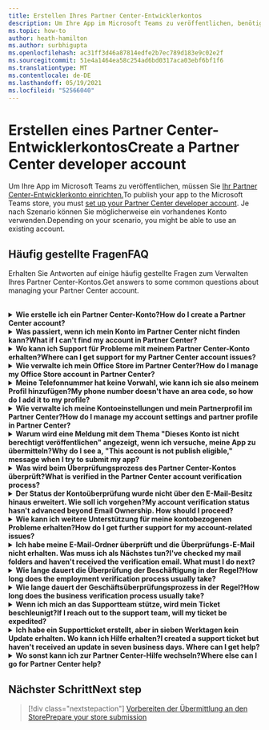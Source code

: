 ```yaml
---
title: Erstellen Ihres Partner Center-Entwicklerkontos
description: Um Ihre App im Microsoft Teams zu veröffentlichen, benötigen Sie ein Partner Center-Entwicklerkonto.
ms.topic: how-to
author: heath-hamilton
ms.author: surbhigupta
ms.openlocfilehash: ac31ff3d46a87814edfe2b7ec789d183e9c02e2f
ms.sourcegitcommit: 51e4a1464ea58c254ad6bd0317aca03ebf6bf1f6
ms.translationtype: MT
ms.contentlocale: de-DE
ms.lasthandoff: 05/19/2021
ms.locfileid: "52566040"
---
```

# <a name="create-a-partner-center-developer-account"></a><span data-ttu-id="77b7d-103">Erstellen eines Partner Center-Entwicklerkontos</span><span class="sxs-lookup"><span data-stu-id="77b7d-103">Create a Partner Center developer account</span></span>

<span data-ttu-id="77b7d-104">Um Ihre App im Microsoft Teams zu veröffentlichen, müssen Sie [Ihr Partner Center-Entwicklerkonto einrichten.](/office/dev/store/open-a-developer-account)</span><span class="sxs-lookup"><span data-stu-id="77b7d-104">To publish your app to the Microsoft Teams store, you must [set up your Partner Center developer account](/office/dev/store/open-a-developer-account).</span></span> <span data-ttu-id="77b7d-105">Je nach Szenario können Sie möglicherweise ein vorhandenes Konto verwenden.</span><span class="sxs-lookup"><span data-stu-id="77b7d-105">Depending on your scenario, you might be able to use an existing account.</span></span>

## <a name="faq"></a><span data-ttu-id="77b7d-106">Häufig gestellte Fragen</span><span class="sxs-lookup"><span data-stu-id="77b7d-106">FAQ</span></span>

<span data-ttu-id="77b7d-107">Erhalten Sie Antworten auf einige häufig gestellte Fragen zum Verwalten Ihres Partner Center-Kontos.</span><span class="sxs-lookup"><span data-stu-id="77b7d-107">Get answers to some common questions about managing your Partner Center account.</span></span>

<br>

<details>

<summary><span data-ttu-id="77b7d-108"><b>Wie erstelle ich ein Partner Center-Konto?</b></span><span class="sxs-lookup"><span data-stu-id="77b7d-108"><b>How do I create a Partner Center account?</b></span></span></summary>

<span data-ttu-id="77b7d-109">Sie können ein Partner Center-Konto auf eine der folgenden Arten erstellen:</span><span class="sxs-lookup"><span data-stu-id="77b7d-109">You can create a Partner Center account one of the following ways:</span></span>

* <span data-ttu-id="77b7d-110">Wenn Sie neu im Partner Center sind und kein Microsoft Network Account haben, erstellen Sie ein Konto auf der [Partner Center-Registrierungsseite](/office/dev/store/open-a-developer-account#create-an-account-using-the-partner-center-enrollment-page).</span><span class="sxs-lookup"><span data-stu-id="77b7d-110">If you're new to Partner Center and don't have a Microsoft Network Account, [create an account using the Partner Center enrollment page](/office/dev/store/open-a-developer-account#create-an-account-using-the-partner-center-enrollment-page).</span></span>
* <span data-ttu-id="77b7d-111">Wenn Sie bereits im Microsoft Partner Network registriert sind, erstellen Sie ein Konto direkt im Partner Center mit vorhandenen [Microsoft Partner Center-Registrierungen.](/office/dev/store/open-a-developer-account#create-an-account-using-an-existing-partner-center-enrollment)</span><span class="sxs-lookup"><span data-stu-id="77b7d-111">If you're already enrolled in the Microsoft Partner Network, [create an account directly from Partner Center using existing Microsoft Partner Center enrollments](/office/dev/store/open-a-developer-account#create-an-account-using-an-existing-partner-center-enrollment).</span></span>

<br>

</details>

<details>

<summary><span data-ttu-id="77b7d-112"><b>Was passiert, wenn ich mein Konto im Partner Center nicht finden kann?</b></span><span class="sxs-lookup"><span data-stu-id="77b7d-112"><b>What if I can't find my account in Partner Center?</b></span></span></summary>

<span data-ttu-id="77b7d-113">Öffnen Sie ein [Partner Center-Supportticket,](https://partner.microsoft.com/support/v2/?stage=1) und wählen Sie Folgendes aus:</span><span class="sxs-lookup"><span data-stu-id="77b7d-113">Open a [Partner Center support ticket](https://partner.microsoft.com/support/v2/?stage=1) and select the following:</span></span>

| <span data-ttu-id="77b7d-114">Menü</span><span class="sxs-lookup"><span data-stu-id="77b7d-114">Menu</span></span> | <span data-ttu-id="77b7d-115">Option</span><span class="sxs-lookup"><span data-stu-id="77b7d-115">Option</span></span> |
| -------   | -------  |
|<span data-ttu-id="77b7d-116">Kategorie</span><span class="sxs-lookup"><span data-stu-id="77b7d-116">Category</span></span>| <span data-ttu-id="77b7d-117">Kommerzieller Marketplace</span><span class="sxs-lookup"><span data-stu-id="77b7d-117">Commercial Marketplace</span></span>|
| <span data-ttu-id="77b7d-118">Thema</span><span class="sxs-lookup"><span data-stu-id="77b7d-118">Topic</span></span> | <span data-ttu-id="77b7d-119">Allgemeine Marketplace-Hilfe und How-to-Fragen</span><span class="sxs-lookup"><span data-stu-id="77b7d-119">General Marketplace Help and How-to questions</span></span> |
| <span data-ttu-id="77b7d-120">Untertopisch</span><span class="sxs-lookup"><span data-stu-id="77b7d-120">Subtopic</span></span>| <span data-ttu-id="77b7d-121">Office-Add-In</span><span class="sxs-lookup"><span data-stu-id="77b7d-121">Office add-in</span></span> |

<br>

</details>

<details>

<summary><span data-ttu-id="77b7d-122"><b>Wo kann ich Support für Probleme mit meinem Partner Center-Konto erhalten?</b></span><span class="sxs-lookup"><span data-stu-id="77b7d-122"><b>Where can I get support for my Partner Center account issues?</b></span></span></summary>

<span data-ttu-id="77b7d-123">Besuchen Sie die [Supportseite der Herausgeber,](https://aka.ms/marketplacepublishersupport) um nach Ihrem Problem zu suchen.</span><span class="sxs-lookup"><span data-stu-id="77b7d-123">Visit the [publishers support page](https://aka.ms/marketplacepublishersupport) to search for your issue.</span></span> <span data-ttu-id="77b7d-124">Wenn die Anleitung nicht hilfreich ist, erstellen Sie ein [Partner Center-Supportticket](/azure/marketplace/partner-center-portal/support#how-to-open-a-support-ticket).</span><span class="sxs-lookup"><span data-stu-id="77b7d-124">If the guidance isn't helpful, create a [Partner Center support ticket](/azure/marketplace/partner-center-portal/support#how-to-open-a-support-ticket).</span></span>

<br>

</details>

<details>

<summary><span data-ttu-id="77b7d-125"><b>Wie verwalte ich mein Office Store im Partner Center?</b></span><span class="sxs-lookup"><span data-stu-id="77b7d-125"><b>How do I manage my Office Store account in Partner Center?</b></span></span></summary>

<span data-ttu-id="77b7d-126">Weitere [Informationen finden Sie unter Verwalten Ihres Kontos über das Partner Center.](/office/dev/store/manage-account-settings-and-profile)</span><span class="sxs-lookup"><span data-stu-id="77b7d-126">See [manage your account through Partner Center](/office/dev/store/manage-account-settings-and-profile) for information.</span></span>

<br>

</details>

<details>

<summary><span data-ttu-id="77b7d-127"><b>Meine Telefonnummer hat keine Vorwahl, wie kann ich sie also meinem Profil hinzufügen?</b></span><span class="sxs-lookup"><span data-stu-id="77b7d-127"><b>My phone number doesn't have an area code, so how do I add it to my profile?</b></span></span></summary>

<span data-ttu-id="77b7d-128">Die Telefonnummer hat drei Teile: Ländercode, Vorwahl und Telefonnummer.</span><span class="sxs-lookup"><span data-stu-id="77b7d-128">The phone number has three parts: country code, area code, and telephone number.</span></span> <span data-ttu-id="77b7d-129">Wenn Ihre Telefonnummer keine Vorwahl enthält, lassen Sie das zweite Feld leer, und füllen Sie das dritte Feld aus.</span><span class="sxs-lookup"><span data-stu-id="77b7d-129">If your phone number doesn't include an area code, leave the second box empty and complete the third box.</span></span>

<br>

</details>

<details>

<summary><span data-ttu-id="77b7d-130"><b>Wie verwalte ich meine Kontoeinstellungen und mein Partnerprofil im Partner Center?</b></span><span class="sxs-lookup"><span data-stu-id="77b7d-130"><b>How do I manage my account settings and partner profile in Partner Center?</b></span></span></summary>

<span data-ttu-id="77b7d-131">Weitere Informationen finden Sie unter Verwalten von [Kontoeinstellungen und](/windows/uwp/publish/manage-account-settings-and-profile#additional-settings-and-info) Profilinformationen.</span><span class="sxs-lookup"><span data-stu-id="77b7d-131">See [manage account settings and profile info](/windows/uwp/publish/manage-account-settings-and-profile#additional-settings-and-info) for information.</span></span>

<br>

</details>

<details>

<summary><span data-ttu-id="77b7d-132"><b>Warum wird eine Meldung mit dem Thema "Dieses Konto ist nicht berechtigt veröffentlichen" angezeigt, wenn ich versuche, meine App zu übermitteln?</b></span><span class="sxs-lookup"><span data-stu-id="77b7d-132"><b>Why do I see a, "This account is not publish eligible," message when I try to submit my app?</b></span></span></summary>

<span data-ttu-id="77b7d-133">Diese Fehlermeldung wurde angezeigt, da der [Kontoüberprüfungsstatus](/partner-center/verification-responses) aussteht.</span><span class="sxs-lookup"><span data-stu-id="77b7d-133">You received this error message because your [account verification status](/partner-center/verification-responses) is pending.</span></span> <span data-ttu-id="77b7d-134">Überprüfen Sie Ihren Status im Partner [Center-Dashboard](https://partner.microsoft.com/dashboard).</span><span class="sxs-lookup"><span data-stu-id="77b7d-134">Check your status in the Partner Center [dashboard](https://partner.microsoft.com/dashboard).</span></span> <span data-ttu-id="77b7d-135">Wählen Sie **Einstellungen** Zahnradsymbol aus, und wählen Sie **Entwicklereinstellungen > Konto > Kontoeinstellungen aus.**</span><span class="sxs-lookup"><span data-stu-id="77b7d-135">Select the **Settings** gear icon and choose **Developer settings > Account > Account settings**.</span></span>

![Status der Partner Center-Überprüfung](~/assets/images/partner-center-verification-status.png)

<br>

</details>

<details>

<summary><span data-ttu-id="77b7d-137"><b>Was wird beim Überprüfungsprozess des Partner Center-Kontos überprüft?</b></span><span class="sxs-lookup"><span data-stu-id="77b7d-137"><b>What is verified in the Partner Center account verification process?</b></span></span></summary>

<span data-ttu-id="77b7d-138">Es gibt drei Überprüfungsbereiche: **E-Mail-Besitz,** **Beschäftigung** und **Unternehmen.**</span><span class="sxs-lookup"><span data-stu-id="77b7d-138">There are three verification areas, **Email Ownership**, **Employment**, and **Business**.</span></span> <span data-ttu-id="77b7d-139">Weitere Informationen finden Sie unter [Überprüftes und Reagieren.](/partner-center/verification-responses#what-is-verified-and-how-to-respond)</span><span class="sxs-lookup"><span data-stu-id="77b7d-139">For more information, see [what is verified and how to respond](/partner-center/verification-responses#what-is-verified-and-how-to-respond).</span></span>

<span data-ttu-id="77b7d-140">Wenn Sie der primäre Kontakt, globaler Administrator oder Kontoadministrator sind, können Sie den Überprüfungsstatus überwachen und den Fortschritt auf Ihrer Profilseite nachverfolgen.</span><span class="sxs-lookup"><span data-stu-id="77b7d-140">If you're the primary contact, global admin, or account admin, you can monitor verification status and track progress on your profile page.</span></span>

<span data-ttu-id="77b7d-141">Sobald der Überprüfungsprozess abgeschlossen ist, ändert sich der Status Ihrer Registrierung auf der Profilseite von *ausstehend* in *autorisiert.*</span><span class="sxs-lookup"><span data-stu-id="77b7d-141">Once verification process is complete, the status of your enrollment on the profile page changes from *pending* to *authorized*.</span></span> <span data-ttu-id="77b7d-142">Der primäre Kontakt erhält dann innerhalb weniger Werktage eine E-Mail von Microsoft.</span><span class="sxs-lookup"><span data-stu-id="77b7d-142">The primary contact then receives an email from Microsoft within a few business days.</span></span>

<br>

</details>

<details>

<summary><span data-ttu-id="77b7d-143"><b>Der Status der Kontoüberprüfung wurde nicht über den E-Mail-Besitz hinaus erweitert. Wie soll ich vorgehen?</b></span><span class="sxs-lookup"><span data-stu-id="77b7d-143"><b>My account verification status hasn't advanced beyond Email Ownership. How should I proceed?</b></span></span></summary>

<span data-ttu-id="77b7d-144">Während der **Überprüfung des** E-Mail-Besitzes wird eine Überprüfungs-E-Mail an den primären Kontakt gesendet.</span><span class="sxs-lookup"><span data-stu-id="77b7d-144">During the **Email Ownership** verification process, a verification email is sent to the primary contact.</span></span> <span data-ttu-id="77b7d-145">Überprüfen Sie ihren primären Kontakt posteingang auf eine E-Mail von **maccount@microsoft.com** betreffzeile **Aktion erforderlich: Überprüfen** Sie Ihr E-Mail-Konto bei Microsoft, und schließen Sie den E-Mail-Überprüfungsprozess ab.</span><span class="sxs-lookup"><span data-stu-id="77b7d-145">Check your primary contact inbox for an email from **maccount@microsoft.com** with the subject line **Action needed: Verify your email account with Microsoft** and complete the email verification process.</span></span> <span data-ttu-id="77b7d-146">Die Überprüfungs-E-Mail wird an die Adresse gesendet, die in den Einstellungen Ihres Partner Center-Kontos aufgeführt ist.</span><span class="sxs-lookup"><span data-stu-id="77b7d-146">The verification email is sent to the address listed on your Partner Center account settings.</span></span>

<span data-ttu-id="77b7d-147">Beachten Sie Folgendes zum E-Mail-Überprüfungsprozess:</span><span class="sxs-lookup"><span data-stu-id="77b7d-147">Remember the following about the email verification process:</span></span>

* <span data-ttu-id="77b7d-148">Der Link zur E-Mail-Überprüfung ist nur für sieben Tage gültig.</span><span class="sxs-lookup"><span data-stu-id="77b7d-148">The email verification link is only valid for seven days.</span></span>
* <span data-ttu-id="77b7d-149">Sie können anfordern, die E-Mail erneut zu senden, indem Sie Ihre Partnerprofilseite besuchen und den **Link Überprüfung erneut** senden auswählen.</span><span class="sxs-lookup"><span data-stu-id="77b7d-149">You can request to resend the email by visiting your partner profile page and selecting the **Resend verification email** link.</span></span>
* <span data-ttu-id="77b7d-150">Um sicherzustellen, dass Sie die  E-Mail erhalten, microsoft.com sichere Domäne auflisten und Ihre Junk-E-Mail-Ordner überprüfen.</span><span class="sxs-lookup"><span data-stu-id="77b7d-150">To ensure you receive the email, safe-list **microsoft.com** as a secure domain and check your junk email folders.</span></span>

<br>

</details>

<details>

<summary><span data-ttu-id="77b7d-151"><b>Wie kann ich weitere Unterstützung für meine kontobezogenen Probleme erhalten?</b></span><span class="sxs-lookup"><span data-stu-id="77b7d-151"><b>How do I get further support for my account-related issues?</b></span></span></summary>

<span data-ttu-id="77b7d-152">Weitere Informationen finden Sie unter Support [für das Commercial Marketplace-Programm im Partner Center.](/azure/marketplace/partner-center-portal/support)</span><span class="sxs-lookup"><span data-stu-id="77b7d-152">See [support for the Commercial Marketplace program in Partner Center](/azure/marketplace/partner-center-portal/support) for information.</span></span>

<br>

</details>

<details>

<summary><span data-ttu-id="77b7d-153"><b>Ich habe meine E-Mail-Ordner überprüft und die Überprüfungs-E-Mail nicht erhalten. Was muss ich als Nächstes tun?</b></span><span class="sxs-lookup"><span data-stu-id="77b7d-153"><b>I've checked my mail folders and haven't received the verification email. What must I do next?</b></span></span></summary>

<span data-ttu-id="77b7d-154">Versuchen Sie, das Problem durch folgende Maßnahme zu beheben:</span><span class="sxs-lookup"><span data-stu-id="77b7d-154">Try the following:</span></span>

* <span data-ttu-id="77b7d-155">Überprüfen Sie Ihren Junk- oder Spamordner.</span><span class="sxs-lookup"><span data-stu-id="77b7d-155">Check your junk or spam folder.</span></span>
* <span data-ttu-id="77b7d-156">Löschen Sie den Browsercache, wechseln Sie zu Ihrem Partner Center-Kontodashboard, und wählen Sie **Überprüfungs-E-Mail erneut senden aus.**</span><span class="sxs-lookup"><span data-stu-id="77b7d-156">Clear the browser cache, go to your Partner Center account dashboard, and select **Resend verification email**.</span></span>
* <span data-ttu-id="77b7d-157">Versuchen Sie, über einen anderen Browser auf den **E-Mail-Link** Zum Erneuten Senden der Überprüfung zu zugreifen.</span><span class="sxs-lookup"><span data-stu-id="77b7d-157">Try accessing the **Resend verification email** link from a different browser.</span></span>
* <span data-ttu-id="77b7d-158">Arbeiten Sie mit Ihrer IT-Abteilung zusammen, um sicherzustellen, dass die Überprüfungs-E-Mails nicht von Ihrem E-Mail-Server blockiert werden.</span><span class="sxs-lookup"><span data-stu-id="77b7d-158">Work with your IT department to ensure that the verification emails are not blocked by your email server.</span></span>
* <span data-ttu-id="77b7d-159">Passen Sie den Spamfilter Ihres Servers an, um alle E-Mails von **maccount@microsoft.com.**</span><span class="sxs-lookup"><span data-stu-id="77b7d-159">Adjust your server's spam filter to allow or safe-list all emails from **maccount@microsoft.com**.</span></span>

<br>

</details>

<details>

<summary><span data-ttu-id="77b7d-160"><b>Wie lange dauert die Überprüfung der Beschäftigung in der Regel?</b></span><span class="sxs-lookup"><span data-stu-id="77b7d-160"><b>How long does the employment verification process usually take?</b></span></span></summary>

<span data-ttu-id="77b7d-161">Wenn alle übermittelten Details korrekt sind, dauert die Überprüfung der Beschäftigung etwa zwei Stunden.</span><span class="sxs-lookup"><span data-stu-id="77b7d-161">If all the submitted details are correct, the employment verification process takes about two hours to complete.</span></span>

<br>

</details>

<details>

<summary><span data-ttu-id="77b7d-162"><b>Wie lange dauert der Geschäftsüberprüfungsprozess in der Regel?</b></span><span class="sxs-lookup"><span data-stu-id="77b7d-162"><b>How long does the business verification process usually take?</b></span></span></summary>

<span data-ttu-id="77b7d-163">Wenn alle erforderlichen Dokumente übermittelt werden, dauert die Geschäftsüberprüfung ein bis zwei Werktage.</span><span class="sxs-lookup"><span data-stu-id="77b7d-163">If all the required documents are submitted, business verification takes one to two business days to complete.</span></span>

<br>

</details>

<details>

<summary><span data-ttu-id="77b7d-164"><b>Wenn ich mich an das Supportteam stütze, wird mein Ticket beschleunigt?</b></span><span class="sxs-lookup"><span data-stu-id="77b7d-164"><b>If I reach out to the support team, will my ticket be expedited?</b></span></span></summary>

<span data-ttu-id="77b7d-165">Supporttickets werden in einer Woche aufgelöst.</span><span class="sxs-lookup"><span data-stu-id="77b7d-165">Support tickets get resolved in a week.</span></span> <span data-ttu-id="77b7d-166">Suchen Sie nach Updates, die an die E-Mail gesendet wurden, die Sie beim Erstellen des Supporttickets bereitgestellt haben.</span><span class="sxs-lookup"><span data-stu-id="77b7d-166">Check for updates sent to the email you provided when creating the support ticket.</span></span>

<br>

</details>

<details>

<summary><span data-ttu-id="77b7d-167"><b>Ich habe ein Supportticket erstellt, aber in sieben Werktagen kein Update erhalten. Wo kann ich Hilfe erhalten?</b></span><span class="sxs-lookup"><span data-stu-id="77b7d-167"><b>I created a support ticket but haven't received an update in seven business days. Where can I get help?</b></span></span></summary>

<span data-ttu-id="77b7d-168">Senden Sie eine <a href="mailto:teamsubm@microsoft.com">E-Mail teamsubm@microsoft.com</a> mit den folgenden Details:</span><span class="sxs-lookup"><span data-stu-id="77b7d-168">Send an email to <a href="mailto:teamsubm@microsoft.com">teamsubm@microsoft.com</a> with the following details:</span></span>

* <span data-ttu-id="77b7d-169">**Betreffzeile**: Partner Center Account Issue for *<your app name>* .</span><span class="sxs-lookup"><span data-stu-id="77b7d-169">**Subject Line**: Partner Center Account Issue for *<your app name>*.</span></span>
* <span data-ttu-id="77b7d-170">**E-Mail-Text:**</span><span class="sxs-lookup"><span data-stu-id="77b7d-170">**Email body**:</span></span>
    * <span data-ttu-id="77b7d-171">Supportticketnummer.</span><span class="sxs-lookup"><span data-stu-id="77b7d-171">Support ticket number.</span></span>
    * <span data-ttu-id="77b7d-172">Ihre Verkäufer-ID.</span><span class="sxs-lookup"><span data-stu-id="77b7d-172">Your seller ID.</span></span>
    * <span data-ttu-id="77b7d-173">Screenshot des Problems (wenn möglich).</span><span class="sxs-lookup"><span data-stu-id="77b7d-173">A screenshot of the issue (if possible).</span></span>

<br>

</details>

<details>

<summary><span data-ttu-id="77b7d-174"><b>Wo sonst kann ich zur Partner Center-Hilfe wechseln?</b></span><span class="sxs-lookup"><span data-stu-id="77b7d-174"><b>Where else can I go for Partner Center help?</b></span></span></summary>

<span data-ttu-id="77b7d-175">Die folgenden Ressourcen können auch helfen:</span><span class="sxs-lookup"><span data-stu-id="77b7d-175">The following resources can also assist:</span></span>

* <span data-ttu-id="77b7d-176">[Microsoft 365 häufig gestellte Fragen zur App-Übermittlung](/office/dev/store/appsource-submission-faq).</span><span class="sxs-lookup"><span data-stu-id="77b7d-176">[Microsoft 365 app submission FAQ](/office/dev/store/appsource-submission-faq).</span></span>
* <span data-ttu-id="77b7d-177">[Kommerzielle Marketplace-Dokumentation](/azure/marketplace/).</span><span class="sxs-lookup"><span data-stu-id="77b7d-177">[Commercial marketplace documentation](/azure/marketplace/).</span></span>

<br>

</details>

## <a name="next-step"></a><span data-ttu-id="77b7d-178">Nächster Schritt</span><span class="sxs-lookup"><span data-stu-id="77b7d-178">Next step</span></span>

> [!div class="nextstepaction"]
> [<span data-ttu-id="77b7d-179">Vorbereiten der Übermittlung an den Store</span><span class="sxs-lookup"><span data-stu-id="77b7d-179">Prepare your store submission</span></span>](~/concepts/deploy-and-publish/appsource/prepare/submission-checklist.md)

